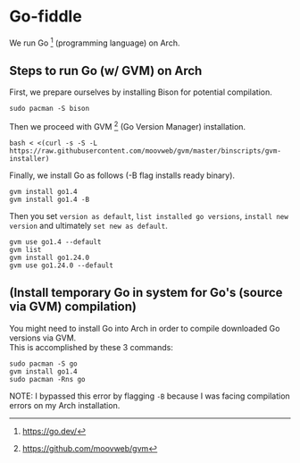 # Go-fiddle
We run Go [^1] (programming language) on Arch.
## Steps to run Go (w/ GVM) on Arch 
First, we prepare ourselves by installing Bison for potential compilation.  
```
sudo pacman -S bison
```  
Then we proceed with GVM [^2] (Go Version Manager) installation.  
```
bash < <(curl -s -S -L https://raw.githubusercontent.com/moovweb/gvm/master/binscripts/gvm-installer)
```
Finally, we install Go as follows (-B flag installs ready binary).
```
gvm install go1.4
gvm install go1.4 -B
```
Then you set `version as default`, `list installed go versions`, `install new version` and ultimately `set new as default`.
```
gvm use go1.4 --default
gvm list
gvm install go1.24.0
gvm use go1.24.0 --default
```


## (Install temporary Go in system for Go's (source via GVM) compilation)
You might need to install Go into Arch in order to compile downloaded Go versions via GVM.  
This is accomplished by these 3 commands:  
```
sudo pacman -S go
gvm install go1.4
sudo pacman -Rns go
```
NOTE: I bypassed this error by flagging `-B` because I was facing compilation errors on my Arch installation.


[^1]: https://go.dev/
[^2]: https://github.com/moovweb/gvm
